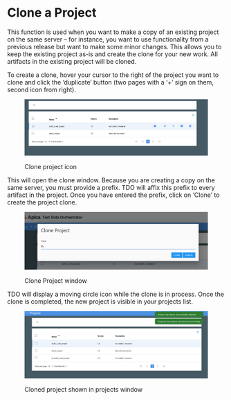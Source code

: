 # Clone a Project

This function is used when you want to make a copy of an existing project on the same server – for instance, you want to use functionality from a previous release but want to make some minor changes.  This allows you to keep the existing project as-is and create the clone for your new work.  All artifacts in the existing project will be cloned.

To create a clone, hover your cursor to the right of the project you want to clone and click the ‘duplicate’ button (two pages with a ‘+’ sign on them, second icon from right).

<figure><img src="../../../../../.gitbook/assets/image (5) (1) (1) (1) (1) (1).png" alt=""><figcaption><p>Clone project icon</p></figcaption></figure>

This will open the clone window. Because you are creating a copy on the same server, you must provide a prefix. TDO will affix this prefix to every artifact in the project. Once you have entered the prefix, click on ‘Clone’ to create the project clone.

<figure><img src="../../../../../.gitbook/assets/image (6) (1) (1) (1) (1).png" alt=""><figcaption><p>Clone Project window</p></figcaption></figure>

TDO will display a moving circle icon while the clone is in process.  Once the clone is completed, the new project is visible in your projects list.

<figure><img src="../../../../../.gitbook/assets/image (7) (1) (1) (1) (1).png" alt=""><figcaption><p>Cloned project shown in projects window</p></figcaption></figure>
